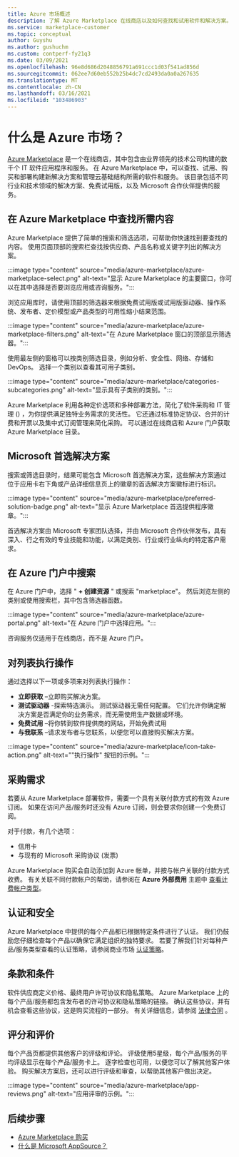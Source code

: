 ```yaml
---
title: Azure 市场概述
description: 了解 Azure Marketplace 在线商店以及如何查找和试用软件和解决方案。
ms.service: marketplace-customer
ms.topic: conceptual
author: Guyshu
ms.author: gushuchm
ms.custom: contperf-fy21q3
ms.date: 03/09/2021
ms.openlocfilehash: 96e8d686d2048856791a691ccc1d03f541ad856d
ms.sourcegitcommit: 062ee7d60eb552b25b4dc7cd2493da0a0a267635
ms.translationtype: MT
ms.contentlocale: zh-CN
ms.lasthandoff: 03/16/2021
ms.locfileid: "103486903"
---
```

# <a name="what-is-azure-marketplace"></a>什么是 Azure 市场？

[Azure Marketplace](https://azuremarketplace.microsoft.com/marketplace/apps/category/security) 是一个在线商店，其中包含由业界领先的技术公司构建的数千个 IT 软件应用程序和服务。 在 Azure Marketplace 中，可以查找、试用、购买和部署构建新解决方案和管理云基础结构所需的软件和服务。 该目录包括不同行业和技术领域的解决方案、免费试用版，以及 Microsoft 合作伙伴提供的服务。

## <a name="find-what-you-need-in-azure-marketplace"></a>在 Azure Marketplace 中查找所需内容

Azure Marketplace 提供了简单的搜索和筛选选项，可帮助你快速找到要查找的内容。 使用页面顶部的搜索栏查找按供应商、产品名称或关键字列出的解决方案。

:::image type="content" source="media/azure-marketplace/azure-marketplace-select.png" alt-text="显示 Azure Marketplace 的主要窗口，你可以在其中选择是否要浏览应用或咨询服务。":::

浏览应用库时，请使用顶部的筛选器来根据免费试用版或试用版驱动器、操作系统、发布者、定价模型或产品类型的可用性缩小结果范围。

:::image type="content" source="media/azure-marketplace/azure-marketplace-filters.png" alt-text="在 Azure Marketplace 窗口的顶部显示筛选器。":::

使用最左侧的窗格可以按类别筛选目录，例如分析、安全性、网络、存储和 DevOps。 选择一个类别以查看其可用子类别。

:::image type="content" source="media/azure-marketplace/categories-subcategories.png" alt-text="显示具有子类别的类别。":::

Azure Marketplace 利用各种定价选项和多种部署方法，简化了软件采购和 IT 管理 () ，为你提供满足独特业务需求的灵活性。 它还通过标准协定协议、合并的计费和开票以及集中式订阅管理来简化采购。 可以通过在线商店和 Azure 门户获取 Azure Marketplace 目录。

## <a name="microsoft-preferred-solutions"></a>Microsoft 首选解决方案

搜索或筛选目录时，结果可能包含 Microsoft 首选解决方案，这些解决方案通过位于应用卡右下角或产品详细信息页上的徽章的首选解决方案徽标进行标识。

:::image type="content" source="media/azure-marketplace/preferred-solution-badge.png" alt-text="显示 Azure Marketplace 首选提供程序徽章。":::

首选解决方案由 Microsoft 专家团队选择，并由 Microsoft 合作伙伴发布，具有深入、行之有效的专业技能和功能，以满足类别、行业或行业纵向的特定客户需求。

## <a name="search-in-the-azure-portal"></a>在 Azure 门户中搜索

在 Azure 门户中，选择 " **+ 创建资源** " 或搜索 "marketplace"。 然后浏览左侧的类别或使用搜索栏，其中包含筛选器函数。

:::image type="content" source="media/azure-marketplace/azure-portal.png" alt-text="在 Azure 门户中选择应用。":::

咨询服务仅适用于在线商店，而不是 Azure 门户。

## <a name="take-action-on-a-listing"></a>对列表执行操作

通过选择以下一项或多项来对列表执行操作：

- **立即获取** –立即购买解决方案。
- **测试驱动器** -探索特选演示。 测试驱动器无需任何配置。 它们允许你确定解决方案是否满足你的业务需求，而无需使用生产数据或环境。
- **免费试用** –将你转到软件提供商的网站，开始免费试用
- **与我联系** –请求发布者与您联系，以便您可以直接购买解决方案。

:::image type="content" source="media/azure-marketplace/icon-take-action.png" alt-text="&quot;执行操作&quot; 按钮的示例。":::

## <a name="purchasing-requirements"></a>采购需求

若要从 Azure Marketplace 部署软件，需要一个具有关联付款方式的有效 Azure 订阅。 如果在访问产品/服务时还没有 Azure 订阅，则会要求你创建一个免费订阅。

对于付款，有几个选项：  

- 信用卡
- 与现有的 Microsoft 采购协议 (发票) 

Azure Marketplace 购买会自动添加到 Azure 帐单，并按与帐户关联的付款方式收费。 有关关联不同付款帐户的帮助，请参阅在 **Azure 外部费用** 主题中 [查看计费帐户类型](/azure/cost-management-billing/understand/understand-azure-marketplace-charges#check-billing-account-type)。

## <a name="certification-and-security"></a>认证和安全

Azure Marketplace 中提供的每个产品都已根据特定条件进行了认证。 我们仍鼓励您仔细检查每个产品以确保它满足组织的独特要求。 若要了解我们针对每种产品/服务类型查看的认证策略，请参阅商业市场 [认证策略](/legal/marketplace/certification-policies)。

## <a name="terms-and-conditions"></a>条款和条件

软件供应商定义价格、最终用户许可协议和隐私策略。 Azure Marketplace 上的每个产品/服务都包含发布者的许可协议和隐私策略的链接。 确认这些协议，并有机会查看这些协议，这是购买流程的一部分。 有关详细信息，请参阅 [法律合同](legal-contracts.md) 。

## <a name="ratings-and-reviews"></a>评分和评价

每个产品页都提供其他客户的评级和评论。 评级使用5星级，每个产品/服务的平均评级显示在每个产品/服务卡上。 逐字检查也可用，以便您可以了解其他客户体验。 购买解决方案后，还可以进行评级和审查，以帮助其他客户做出决定。

:::image type="content" source="media/azure-marketplace/app-reviews.png" alt-text="应用评审的示例。":::

## <a name="next-steps"></a>后续步骤

- [Azure Marketplace 购买](azure-purchasing-invoicing.md)
- [什么是 Microsoft AppSource？](appsource-overview.md)
